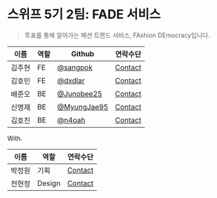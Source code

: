 # 스위프 5기 2팀: FADE 서비스
> 투표를 통해 알아가는 패션 트렌드 서비스, FAshion DEmocracy입니다.


| 이름 | 역할 | Github | 연락수단 |
| ------------- | ------------- | ------------- | ------------- |
| 김주현 | FE | [@sangpok](https://github.com/sangpok) | [Contact](mailto:y_y5760y_y@naver.com) |
| 김호민 | FE | [@dxdlar](https://github.com/dxdlar) | [Contact](mailto:dxdlar@gmail.com) |
| 배준오 | BE | [@Junobee25](https://github.com/Junobee25) | [Contact](mailto:wnsdhqo1983@gmail.com) |
| 신명재 | BE | [@MyungJae95](https://github.com/MyungJae95) | [Contact](mailto:woaudtls567@gmail.com) |
| 김호진 | BE | [@n4oah](https://github.com/n4oah) | [Contact](mailto:n4oahdev@gmail.com) |


With.

| 이름 | 역할 | 연락수단 |
| ------------- | ------------- | ------------- |
| 박정원 | 기획 | [Contact](mailto:wjddnjs1468@gmail.com) |
| 전현정 | Design | [Contact](mailto:grace690@g.skku.edu) |
